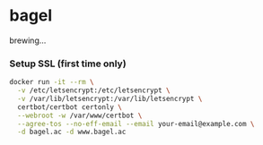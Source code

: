 # bagel
brewing...


### Setup SSL (first time only)

```bash
docker run -it --rm \
  -v /etc/letsencrypt:/etc/letsencrypt \
  -v /var/lib/letsencrypt:/var/lib/letsencrypt \
  certbot/certbot certonly \
  --webroot -w /var/www/certbot \
  --agree-tos --no-eff-email --email your-email@example.com \
  -d bagel.ac -d www.bagel.ac
```